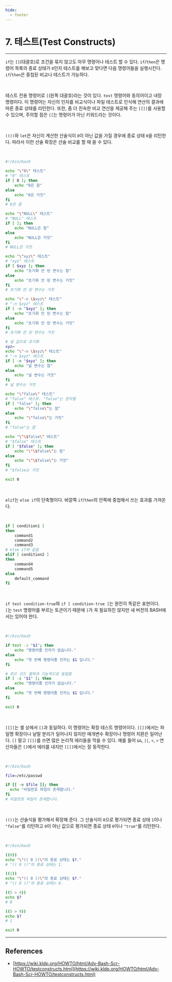 ```yaml
---
hide:
  - footer
---
```


# 7. 테스트(Test Constructs)

---

`if`는 `[]`(대괄호)로 조건을 묶지 않고도 아무 명령어나 테스트 할 수 있다. `if`/`then`은 명령어 목록의 종료 상태가 `0`인지 테스트를 해보고 맞다면 다음 명령어들을 실행시킨다. `if`/`then`은 중첩된 비교나 테스트가 가능하다.

<br/>

테스트 전용 명령어로 `[`(왼쪽 대괄호)라는 것이 있다. `test` 명령어와 동의어이고 내장 명령이다. 이 명령어는 자신의 인자를 비교식이나 파일 테스트로 인식해 연산의 결과에 따른 종료 상태를 리턴한다. 또한, 좀 더 친숙한 비교 연산을 제공해 주는 `[[]]`를 사용할 수 있으며, 주의할 점은 `[[`는 명령어가 아닌 키워드라는 것이다.

<br/>

`(())`와 `let`은 자신이 계산한 산술식이 `0`이 아닌 값을 가질 경우에 종료 상태 `0`을 리턴한다. 따라서 이런 산술 확장은 산술 비교를 할 때 쓸 수 있다.

<br/>

```bash title="예제) 무엇이 참인지 확인하기"
#!/bin/bash

echo "\"0\" 테스트"
# "0" 테스트
if [ 0 ]; then
    echo "0은 참"
else
    echo "0은 거짓"
fi
# 0은 참

echo "\"NULL\" 테스트"
# "NULL" 테스트
if [ ]; then
    echo "NULL은 참"
else
    echo "NULL은 거짓"
fi
# NULL은 거짓

echo "\"xyz\" 테스트"
# "xyz" 테스트
if [ $xyz ]; then
    echo "초기화 안 된 변수는 참"
else
    echo "초기화 안 된 변수는 거짓"
fi
# 초기화 안 된 변수는 거짓

echo "\"-n \$xyz\" 테스트"
# "-n $xyz" 테스트
if [ -n "$xyz" ]; then
    echo "초기화 안 된 변수는 참"
else
    echo "초기화 안 된 변수는 거짓"
fi
# 초기화 안 된 변수는 거짓

# 널 값으로 초기화
xyz=
echo "\"-n \$xyz\" 테스트"
# "-n $xyz" 테스트
if [ -n "$xyz" ]; then
    echo "널 변수는 참"
else
    echo "널 변수는 거짓"
fi
# 널 변수는 거짓

echo "\"false\" 테스트"
# "false" 테스트. "false"는 문자열
if [ "false" ]; then
    echo "\"false\"는 참"
else
    echo "\"false\"는 거짓"
fi
# "false"는 참

echo "\"\$false\" 테스트"
# "$false" 테스트
if [ "$false" ]; then
    echo "\"\$false\"는 참"
else
    echo "\"\$false\"는 거짓"
fi
# "$false는 거짓

exit 0
```

<br/>

`elif`는 `else if`의 단축형이다. 바깥쪽 `if`/`then`의 안쪽에 중첩해서 쓰는 효과를 가져온다.

<br/>

```bash
if [ condition1 ]
then
    command1
    command2
    command3
# else if와 같음
elif [ condition2 ]
then
    command4
    command5
else
    default_command
fi
```

<br/>

`if test condition-true`와 `if [ condition-true ]`는 완전히 똑같은 표현이다. `[`는 `test` 명령어를 부르는 토큰이기 때문에 `]`가 꼭 필요하진 않지만 새 버전의 BASH에서는 있어야 한다.

<br/>

```bash title="예제) []와 test의 동일함"
#!/bin/bash

if test -z "$1"; then
    echo "명령어줄 인자가 없습니다."
else
    echo "첫 번째 명령어줄 인자는 $1 입니다."
fi

# 위으 코드 블럭과 기능적으로 동일함
if [ -z "$1" ]; then
    echo "명령어줄 인자가 없습니다."
else
    echo "첫 번째 명령어줄 인자는 $1 입니다."
fi

exit 0
```

<br/>

`[[]]`는 셸 상에서 `[]`과 동일하다. 이 명령어는 확장 테스트 명령어이다. `[[]]`에서는 파일명 확장이나 낱말 분리가 일어나지 않지만 매개변수 확장이나 명령어 치환은 일어난다. `[]` 말고 `[[]]`를 쓰면 많은 논리적 에러들을 막을 수 있다. 예를 들어 `&&`, `||`, `<`, `>` 연산자들은 `[]`에서 에러를 내지만 `[[]]`에서는 잘 동작한다.

<br/>

```bash
#!/bin/bash

file=/etc/passwd

if [[ -e $file ]]; then
  echo "비밀번호 파일이 존재합니다."
fi
# 비밀번호 파일이 존재합니다.
```

<br/>

`(())`는 산술식을 평가해서 확장해 준다. 그 산술식이 `0`으로 평가되면 종료 상태 `1`이나 `"false"`를 리턴하고 `0`이 아닌 값으로 평가되면 종료 상태 `0`이나 `"true"`를 리턴한다.

<br/>

```bash title="예제) (())로 산술식 테스트 하기"
#!/bin/bash

((0))
echo "\"(( 0 ))\"의 종료 상태는 $?."
# "(( 0 ))"의 종료 상태는 1.

((1))
echo "\"(( 0 ))\"의 종료 상태는 $?."
# "(( 0 ))"의 종료 상태는 0.

((5 > 4))
echo $?
# 0

((5 > 9))
echo $?
# 1

exit 0
```

---

## References

- [https://wiki.kldp.org/HOWTO/html/Adv-Bash-Scr-HOWTO/testconstructs.html](https://wiki.kldp.org/HOWTO/html/Adv-Bash-Scr-HOWTO/testconstructs.html)
